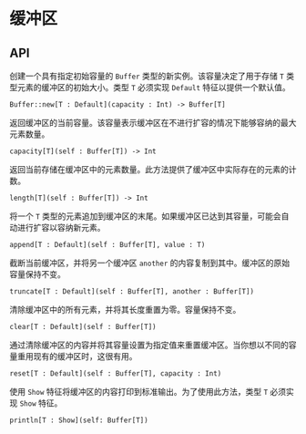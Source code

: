 # 缓冲区

## API

创建一个具有指定初始容量的 `Buffer` 类型的新实例。该容量决定了用于存储 `T` 类型元素的缓冲区的初始大小。类型 `T` 必须实现 `Default` 特征以提供一个默认值。

```moonbit
Buffer::new[T : Default](capacity : Int) -> Buffer[T]
```

返回缓冲区的当前容量。该容量表示缓冲区在不进行扩容的情况下能够容纳的最大元素数量。

```moonbit
capacity[T](self : Buffer[T]) -> Int
```

返回当前存储在缓冲区中的元素数量。此方法提供了缓冲区中实际存在的元素的计数。

```moonbit
length[T](self : Buffer[T]) -> Int
```

将一个 `T` 类型的元素追加到缓冲区的末尾。如果缓冲区已达到其容量，可能会自动进行扩容以容纳新元素。

```moonbit
append[T : Default](self : Buffer[T], value : T)
```

截断当前缓冲区，并将另一个缓冲区 `another` 的内容复制到其中。缓冲区的原始容量保持不变。

```moonbit
truncate[T : Default](self : Buffer[T], another : Buffer[T])
```

清除缓冲区中的所有元素，并将其长度重置为零。容量保持不变。

```moonbit
clear[T : Default](self : Buffer[T])
```

通过清除缓冲区的内容并将其容量设置为指定值来重置缓冲区。当你想以不同的容量重用现有的缓冲区时，这很有用。

```moonbit
reset[T : Default](self : Buffer[T], capacity : Int)
```

使用 `Show` 特征将缓冲区的内容打印到标准输出。为了使用此方法，类型 `T` 必须实现 `Show` 特征。

```moonbit
println[T : Show](self: Buffer[T])
```
